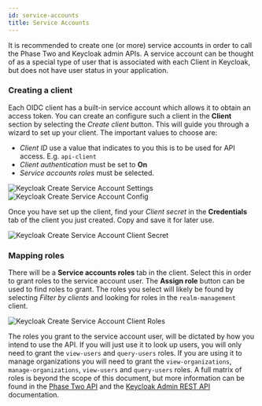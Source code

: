 ```yaml
---
id: service-accounts
title: Service Accounts
---
```


It is recommended to create one (or more) service accounts in order to call the Phase Two and Keycloak admin APIs. A service account can be thought of as a special type of user that is associated with each Client in Keycloak, but does not have user status in your application.

### Creating a client

Each OIDC client has a built-in service account which allows it to obtain an access token. You can create an configure such a client in the **Client** section by selecting the _Create client_ button. This will guide you through a wizard to set up your client. The important values to choose are:

- _Client ID_ use a value that indicates to you this is to be used for API access. E.g. `api-client`
- _Client authentication_ must be set to **On**
- _Service accounts roles_ must be selected.

![Keycloak Create Service Account Settings](/docs/api-service-accounts-client-1.png)
![Keycloak Create Service Account Config](/docs/api-service-accounts-client-2.png)

Once you have set up the client, find your _Client secret_ in the **Credentials** tab of the client you just created. Copy and save it for later use.

![Keycloak Create Service Account Client Secret](/docs/api-service-accounts-client-secret.png)

### Mapping roles

There will be a **Service accounts roles** tab in the client. Select this in order to grant roles to the service account user. The **Assign role** button can be used to find roles to grant. The roles you select will likely be found by selecting _Filter by clients_ and looking for roles in the `realm-management` client.

![Keycloak Create Service Account Client Roles](/docs/api-service-accounts-roles.png)

The roles you grant to the service account user, will be dictated by how you intend to use the API. If you will just use it to look up users, you will only need to grant the `view-users` and `query-users` roles. If you are using it to manage organizations you will need to grant the `view-organizations`, `manage-organizations`, `view-users` and `query-users` roles. A full matrix of roles is beyond the scope of this document, but more information can be found in the [Phase Two API](/api/phase-two-admin-rest-api) and the [Keycloak Admin REST API](https://www.keycloak.org/docs-api/20.0/rest-api/index.html) documentation.
